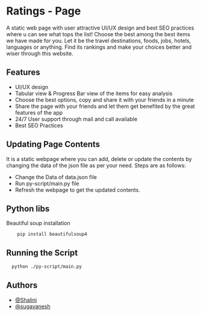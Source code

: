 
# Ratings - Page
A static web page with user attractive UI/UX design and best SEO practices where u can see what tops the list! Choose the best among the best items we have made for you. Let it be the travel destinations, foods, jobs, hotels, languages or anything. Find its rankings and make your choices better and wiser through this website.

## Features
- UI/UX design
- Tabular view & Progress Bar view of the items for easy analysis
- Choose the best options, copy and share it with your friends in a minute
- Share the page with your friends and let them get benefited by the great features of the app
- 24/7 User support through mail and call available
- Best SEO Practices


## Updating Page Contents
It is a static webpage where you can add, delete or update the contents by changing the data of the json file as per your need. Steps are as follows:
- Change the Data of data.json file
- Run py-script/main.py file
- Refresh the webpage to get the updated contents.


## Python libs
Beautiful soup installation
```
    pip install beautifulsoup4
```

## Running the Script


```bash
  python ./py-script/main.py
```


## Authors
- [@Shalini](https://github.com/shalini-saravanan)
- [@sugavanesh](https://www.github.com/sugan0tech)

